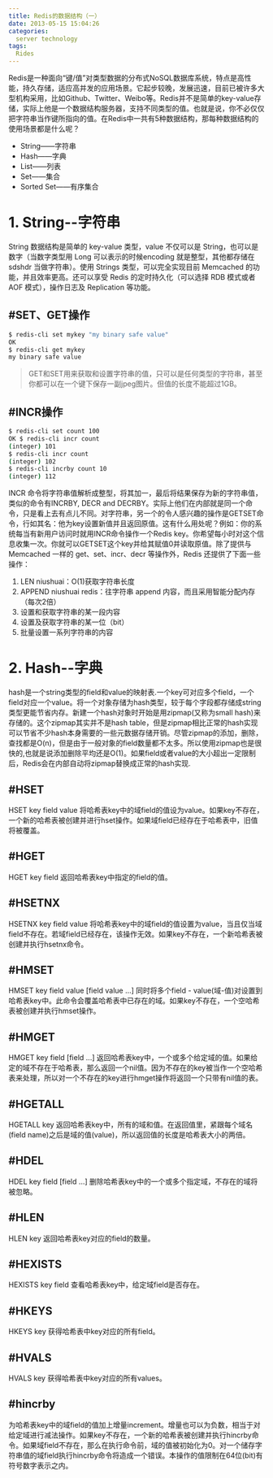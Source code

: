 ```yaml
---
title: Redis的数据结构（一）
date: 2013-05-15 15:04:26
categories:
  server technology
tags: 
  Rides
---
```


  Redis是一种面向“键/值”对类型数据的分布式NoSQL数据库系统，特点是高性能，持久存储，适应高并发的应用场景。它起步较晚，发展迅速，目前已被许多大型机构采用，比如Github、Twitter、Weibo等。Redis并不是简单的key-value存储，实际上他是一个数据结构服务器，支持不同类型的值。也就是说，你不必仅仅把字符串当作键所指向的值。在Redis中一共有5种数据结构，那每种数据结构的使用场景都是什么呢？

- String——字符串
- Hash——字典
- List——列表
- Set——集合
- Sorted Set——有序集合

# 1. String--字符串

String 数据结构是简单的 key-value 类型，value 不仅可以是 String，也可以是数字（当数字类型用 Long 可以表示的时候encoding 就是整型，其他都存储在 sdshdr 当做字符串）。使用 Strings 类型，可以完全实现目前 Memcached 的功能，并且效率更高。还可以享受 Redis 的定时持久化（可以选择 RDB 模式或者 AOF 模式），操作日志及 Replication 等功能。

## #SET、GET操作
```sh
$ redis-cli set mykey "my binary safe value"
OK
$ redis-cli get mykey
my binary safe value
```
> GET和SET用来获取和设置字符串的值，只可以是任何类型的字符串，甚至你都可以在一个键下保存一副jpeg图片。但值的长度不能超过1GB。

## #INCR操作
```sh
$ redis-cli set count 100
OK $ redis-cli incr count
(integer) 101
$ redis-cli incr count
(integer) 102
$ redis-cli incrby count 10
(integer) 112
```
INCR 命令将字符串值解析成整型，将其加一，最后将结果保存为新的字符串值，类似的命令有INCRBY, DECR and DECRBY。实际上他们在内部就是同一个命令，只是看上去有点儿不同。对字符串，另一个的令人感兴趣的操作是GETSET命令，行如其名：他为key设置新值并且返回原值。这有什么用处呢？例如：你的系统每当有新用户访问时就用INCR命令操作一个Redis key。你希望每小时对这个信息收集一次。你就可以GETSET这个key并给其赋值0并读取原值。除了提供与 Memcached 一样的 get、set、incr、decr 等操作外，Redis 还提供了下面一些操作：

1. LEN niushuai：O(1)获取字符串长度
2. APPEND niushuai redis：往字符串 append 内容，而且采用智能分配内存（每次2倍）
3. 设置和获取字符串的某一段内容
4. 设置及获取字符串的某一位（bit）
5. 批量设置一系列字符串的内容

# 2. Hash--字典

hash是一个string类型的field和value的映射表.一个key可对应多个field，一个field对应一个value。将一个对象存储为hash类型，较于每个字段都存储成string类型更能节省内存。新建一个hash对象时开始是用zipmap(又称为small hash)来存储的。这个zipmap其实并不是hash table，但是zipmap相比正常的hash实现可以节省不少hash本身需要的一些元数据存储开销。尽管zipmap的添加，删除，查找都是O(n)，但是由于一般对象的field数量都不太多。所以使用zipmap也是很快的,也就是说添加删除平均还是O(1)。如果field或者value的大小超出一定限制后，Redis会在内部自动将zipmap替换成正常的hash实现.

## #HSET
HSET key field value
将哈希表key中的域field的值设为value。如果key不存在，一个新的哈希表被创建并进行hset操作。如果域field已经存在于哈希表中，旧值将被覆盖。

## #HGET
HGET key field
返回哈希表key中指定的field的值。

## #HSETNX
HSETNX key field value
将哈希表key中的域field的值设置为value，当且仅当域field不存在。若域field已经存在，该操作无效。如果key不存在，一个新哈希表被创建并执行hsetnx命令。

## #HMSET
HMSET key field value [field value ...]
同时将多个field - value(域-值)对设置到哈希表key中。此命令会覆盖哈希表中已存在的域。如果key不存在，一个空哈希表被创建并执行hmset操作。

## #HMGET
HMGET key field [field ...]
返回哈希表key中，一个或多个给定域的值。如果给定的域不存在于哈希表，那么返回一个nil值。因为不存在的key被当作一个空哈希表来处理，所以对一个不存在的key进行hmget操作将返回一个只带有nil值的表。

## #HGETALL
HGETALL key
返回哈希表key中，所有的域和值。在返回值里，紧跟每个域名(field name)之后是域的值(value)，所以返回值的长度是哈希表大小的两倍。

## #HDEL
HDEL key field [field ...]
删除哈希表key中的一个或多个指定域，不存在的域将被忽略。

## #HLEN
HLEN key
返回哈希表key对应的field的数量。

## #HEXISTS
HEXISTS key field
查看哈希表key中，给定域field是否存在。

## #HKEYS
HKEYS key
获得哈希表中key对应的所有field。

## #HVALS
HVALS key
获得哈希表中key对应的所有values。

## #hincrby
为哈希表key中的域field的值加上增量increment。增量也可以为负数，相当于对给定域进行减法操作。如果key不存在，一个新的哈希表被创建并执行hincrby命令。如果域field不存在，那么在执行命令前，域的值被初始化为0。对一个储存字符串值的域field执行hincrby命令将造成一个错误。本操作的值限制在64位(bit)有符号数字表示之内。
